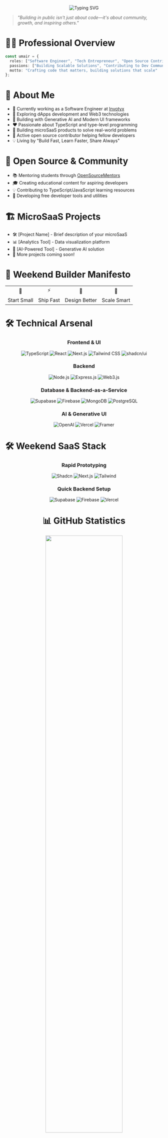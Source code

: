 <div align="center">
  <img src="https://readme-typing-svg.demolab.com?font=Fira+Code&weight=600&size=28&duration=3000&pause=1000&color=3178C6&center=true&vCenter=true&width=435&lines=Hi+👋+I'm+Umair;Full+Stack+Developer;Open+Source+Enthusiast;AI+%26+Web3+Builder" alt="Typing SVG" />
</div>

> *"Building in public isn't just about code—it's about community, growth, and inspiring others."*

# 👨‍💻 Professional Overview
```typescript
const umair = {
  roles: ["Software Engineer", "Tech Entrepreneur", "Open Source Contributor"],
  passions: ["Building Scalable Solutions", "Contributing to Dev Community", "Innovation"],
  motto: "Crafting code that matters, building solutions that scale"
};
```

# 💫 About Me
- 🔭 Currently working as a Software Engineer at [Invotyx](https://invotyx.com)
- 🌱 Exploring dApps development and Web3 technologies
- 🎨 Building with Generative AI and Modern UI frameworks
- ❤️ Passionate about TypeScript and type-level programming
- 🚀 Building microSaaS products to solve real-world problems
- 🤝 Active open source contributor helping fellow developers
- 💡 Living by "Build Fast, Learn Faster, Share Always"

# 🌟 Open Source & Community
- 📚 Mentoring students through [OpenSourceMentors](https://github.com/topics/mentoring)
- 🎓 Creating educational content for aspiring developers
- 💡 Contributing to TypeScript/JavaScript learning resources
- 🤖 Developing free developer tools and utilities

# 🏗️ MicroSaaS Projects
- 🛠️ [Project Name] - Brief description of your microSaaS
- 📊 [Analytics Tool] - Data visualization platform
- 🤖 [AI-Powered Tool] - Generative AI solution
- 💼 More projects coming soon!

# 🎯 Weekend Builder Manifesto
<div align="center">
  <table>
    <tr>
      <td align="center">🌅</td>
      <td align="center">⚡</td>
      <td align="center">🎨</td>
      <td align="center">🚀</td>
    </tr>
    <tr>
      <td>Start Small</td>
      <td>Ship Fast</td>
      <td>Design Better</td>
      <td>Scale Smart</td>
    </tr>
  </table>
</div>


# 🛠️ Technical Arsenal
<div align="center">

### Frontend & UI
![TypeScript](https://img.shields.io/badge/typescript-%23007ACC.svg?style=for-the-badge&logo=typescript&logoColor=white)
![React](https://img.shields.io/badge/react-%2320232a.svg?style=for-the-badge&logo=react&logoColor=%2361DAFB)
![Next.js](https://img.shields.io/badge/Next-black?style=for-the-badge&logo=next.js&logoColor=white)
![Tailwind CSS](https://img.shields.io/badge/tailwindcss-%2338B2AC.svg?style=for-the-badge&logo=tailwind-css&logoColor=white)
![shadcn/ui](https://img.shields.io/badge/shadcn/ui-000000.svg?style=for-the-badge&logo=data:image/svg+xml;base64,PHN2ZyB4bWxucz0iaHR0cDovL3d3dy53My5vcmcvMjAwMC9zdmciIHdpZHRoPSIyNCIgaGVpZ2h0PSIyNCIgdmlld0JveD0iMCAwIDI0IDI0IiBmaWxsPSJub25lIiBzdHJva2U9ImN1cnJlbnRDb2xvciIgc3Ryb2tlLXdpZHRoPSIyIiBzdHJva2UtbGluZWNhcD0icm91bmQiIHN0cm9rZS1saW5lam9pbj0icm91bmQiPjxwYXRoIGQ9Ik0yMSAxMmE5IDkgMCAxIDEtNi4yMTktOC41NjIiLz48L3N2Zz4=&logoColor=white)

### Backend
![Node.js](https://img.shields.io/badge/node.js-6DA55F?style=for-the-badge&logo=node.js&logoColor=white)
![Express.js](https://img.shields.io/badge/express.js-%23404d59.svg?style=for-the-badge&logo=express&logoColor=%2361DAFB)
![Web3.js](https://img.shields.io/badge/web3.js-F16822?style=for-the-badge&logo=web3.js&logoColor=white)

### Database & Backend-as-a-Service
![Supabase](https://img.shields.io/badge/Supabase-3ECF8E?style=for-the-badge&logo=supabase&logoColor=white)
![Firebase](https://img.shields.io/badge/Firebase-FFCA28?style=for-the-badge&logo=firebase&logoColor=black)
![MongoDB](https://img.shields.io/badge/MongoDB-%234ea94b.svg?style=for-the-badge&logo=mongodb&logoColor=white)
![PostgreSQL](https://img.shields.io/badge/postgres-%23316192.svg?style=for-the-badge&logo=postgresql&logoColor=white)

### AI & Generative UI
![OpenAI](https://img.shields.io/badge/OpenAI-412991?style=for-the-badge&logo=openai&logoColor=white)
![Vercel](https://img.shields.io/badge/vercel-%23000000.svg?style=for-the-badge&logo=vercel&logoColor=white)
![Framer](https://img.shields.io/badge/Framer-05F?style=for-the-badge&logo=framer&logoColor=white)
</div>

# 🛠️ Weekend SaaS Stack
<div align="center">

### Rapid Prototyping
![Shadcn](https://img.shields.io/badge/shadcn/ui-000000?style=for-the-badge&logo=data:image/svg+xml;base64,PHN2ZyB4bWxucz0iaHR0cDovL3d3dy53My5vcmcvMjAwMC9zdmciIHdpZHRoPSIyNCIgaGVpZ2h0PSIyNCIgdmlld0JveD0iMCAwIDI0IDI0IiBmaWxsPSJub25lIiBzdHJva2U9ImN1cnJlbnRDb2xvciIgc3Ryb2tlLXdpZHRoPSIyIiBzdHJva2UtbGluZWNhcD0icm91bmQiIHN0cm9rZS1saW5lam9pbj0icm91bmQiPjxwYXRoIGQ9Ik0yMSAxMmE5IDkgMCAxIDEtNi4yMTktOC41NjIiLz48L3N2Zz4=&logoColor=white)
![Next.js](https://img.shields.io/badge/Next-black?style=for-the-badge&logo=next.js&logoColor=white)
![Tailwind](https://img.shields.io/badge/tailwindcss-%2338B2AC.svg?style=for-the-badge&logo=tailwind-css&logoColor=white)

### Quick Backend Setup
![Supabase](https://img.shields.io/badge/Supabase-3ECF8E?style=for-the-badge&logo=supabase&logoColor=white)
![Firebase](https://img.shields.io/badge/Firebase-FFCA28?style=for-the-badge&logo=firebase&logoColor=black)
![Vercel](https://img.shields.io/badge/vercel-%23000000.svg?style=for-the-badge&logo=vercel&logoColor=white)

# 📊 GitHub Statistics
<div align="center">
  <img src="https://github-readme-streak-stats.herokuapp.com/?user=developedbyumair&theme=react" width="70%" >
  
  ![Activity Graph](https://github-readme-activity-graph.vercel.app/graph?username=developedbyumair&theme=react-dark)
</div>

# 🎓 Education
## [PMAS-Arid Agriculture University Rawalpindi-Pakistan](https://www.uaar.edu.pk/) (2018-2022)
- 🎓 Bachelor of Science (BS), Computer Engineering
- 🏆 Notable Projects: [Project 1], [Project 2]
- 📚 Key Courses: Advanced Programming, Web Development, Database Systems

# 💻 Latest Tech Stack
```mermaid
mindmap
  root((Full Stack))
    Backend
      Supabase
      Firebase
      Node.js
    Frontend
      React/Next.js
      Tailwind
      shadcn/ui
    Database
      PostgreSQL
      MongoDB
    AI/UI
      OpenAI
      Generative UI
      Framer Motion
```

# 🤝 Let's Connect!
<div align="center">
  
[![LinkedIn](https://img.shields.io/badge/LinkedIn-%230077B5.svg?style=for-the-badge&logo=linkedin&logoColor=white)](https://linkedin.com/in/umairali5)
[![Twitter](https://img.shields.io/badge/Twitter-%231DA1F2.svg?style=for-the-badge&logo=Twitter&logoColor=white)](https://x.com/buildwithumair)
[![Portfolio](https://img.shields.io/badge/Portfolio-%23000000.svg?style=for-the-badge&logo=firefox&logoColor=#FF7139)](https://developedbyumair.github.io)
</div>

---
<div align="center">
  <b>💡 Open to collaborative opportunities and innovative projects!</b>
  
  If you're interested in microSaaS development or need help with open source contributions, feel free to reach out!
</div>

